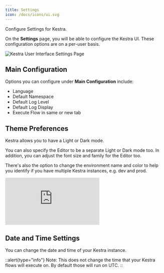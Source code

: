 ```yaml
---
title: Settings
icon: /docs/icons/ui.svg
---
```


Configure Settings for Kestra.

On the **Settings** page, you will be able to configure the Kestra UI. These configuration options are on a per-user basis.

![Kestra User Interface Settings Page](/docs/user-interface-guide/13-Settings.png)

## Main Configuration

Options you can configure under **Main Configuration** include:
- Language
- Default Namespace
- Default Log Level
- Default Log Display
- Execute Flow in same or new tab

## Theme Preferences

Kestra allows you to have a Light or Dark mode. 

You can also specify the Editor to be a separate Light or Dark mode too. In addition, you can adjust the font size and family for the Editor too.

There's also the option to change the environment name and color to help you identify if you have multiple Kestra instances, e.g. dev and prod.

<div class="video-container">
    <iframe src="https://www.youtube.com/embed/8hXLiVKUr8k?si=EuxnZcfmVQqxVw45" title="YouTube video player" frameborder="0" allow="accelerometer; autoplay; clipboard-write; encrypted-media; gyroscope; picture-in-picture; web-share" referrerpolicy="strict-origin-when-cross-origin" allowfullscreen></iframe>
</div>

## Date and Time Settings

You can change the date and time of your Kestra instance.

::alert{type="info"}
Note: This does not change the time that your Kestra flows will execute on. By default those will run on UTC.
::